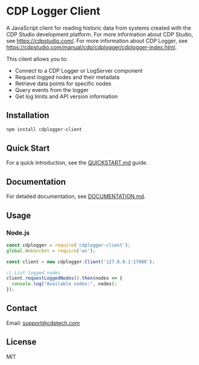 # CDP Logger Client

A JavaScript client for reading historic data from systems created with the CDP Studio development platform. 
For more information about CDP Studio, see https://cdpstudio.com/.
For more information about CDP Logger, see https://cdpstudio.com/manual/cdp/cdplogger/cdplogger-index.html.

This client allows you to:
- Connect to a CDP Logger or LogServer component
- Request logged nodes and their metadata
- Retrieve data points for specific nodes
- Query events from the logger
- Get log limits and API version information

## Installation

```bash
npm install cdplogger-client
```

## Quick Start

For a quick introduction, see the [QUICKSTART.md](QUICKSTART.md) guide.

## Documentation

For detailed documentation, see [DOCUMENTATION.md](DOCUMENTATION.md).

## Usage

### Node.js

```javascript
const cdplogger = require('cdplogger-client');
global.WebSocket = require('ws');

const client = new cdplogger.Client('127.0.0.1:17000');

// List logged nodes
client.requestLoggedNodes().then(nodes => {
  console.log("Available nodes:", nodes);
});
```

## Contact

Email: support@cdptech.com

## License

MIT